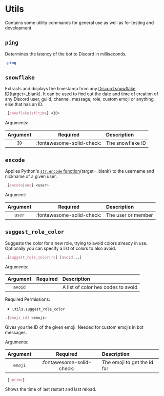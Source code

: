# Utils

Contains some utility commands for general use as well as for testing and development.


## `ping`

Determines the latency of the bot to Discord in milliseconds.

```css
.ping
```


## `snowflake`

Extracts and displays the timestamp from any [Discord snowflake ID](https://discord.com/developers/docs/reference#snowflakes){target=_blank}. It can be used to find out the date and time of creation of any Discord user, guild, channel, message, role, custom emoji or anything else that has an ID.

```css
.[snowflake|sf|time] <ID>
```

Arguments:

| Argument | Required                  | Description      |
|:--------:|:-------------------------:|:-----------------|
| `ID`     | :fontawesome-solid-check: | The snowflake ID |


## `encode`

Applies Python's [`str.encode` function](https://docs.python.org/3/library/stdtypes.html#str.encode){target=_blank} to the username and nickname of a given user.

```css
.[encode|enc] <user>
```

Argument:

| Argument | Required                  | Description        |
|:--------:|:-------------------------:|:-------------------|
| `user`   | :fontawesome-solid-check: | The user or member |


## `suggest_role_color`

Suggests the color for a new role, trying to avoid colors already in use. Optionally you can specify a list of colors to also avoid.

```css
.[suggest_role_color|rc] [avoid...]
```

Arguments:

| Argument | Required | Description                        |
|:--------:|:--------:|:-----------------------------------|
| `avoid`  |          | A list of color hex codes to avoid |

Required Permissions:

- `utils.suggest_role_color`


```css
.[emoji_id] <emoji>
```

Gives you the ID of the given emoji. Needed for custom emojis in bot messages.

Arguments:

| Argument |         Required          | Description                 |
|:--------:|:-------------------------:|:----------------------------|
| `emoji`  | :fontawesome-solid-check: | The emoji to get the id for |


```css
.[uptime]
```

Shows the time of last restart and last reload.

